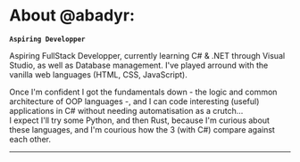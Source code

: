 # About @abadyr:
**`Aspiring Developper`**

Aspiring FullStack Developper, currently learning C# & .NET through Visual Studio, as well as Database management.
I've played arround with the vanilla web languages (HTML, CSS, JavaScript).

Once I'm confident I got the fundamentals down - the logic and common architecture of OOP languages -,  and I can code interesting (useful) applications in C# without needing automatisation as a crutch...  
I expect I'll try some Python, and then Rust,  because I'm curious about these languages, and I'm courious how the 3 (with C#) compare against each other.
   
---


<!---
abadyr/abadyr is a ✨ special ✨ repository because its `README.md` (this file) appears on your GitHub profile.
You can click the Preview link to take a look at your changes.
--->

